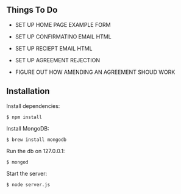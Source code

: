 ## Things To Do

* SET UP HOME PAGE EXAMPLE FORM
* SET UP CONFIRMATINO EMAIL HTML
* SET UP RECIEPT EMAIL HTML

* SET UP AGREEMENT REJECTION

* FIGURE OUT HOW AMENDING AN AGREEMENT SHOUD WORK


## Installation

Install dependencies:

	$ npm install

Install MongoDB:

	$ brew install mongodb

Run the db on 127.0.0.1:

	$ mongod

Start the server:

	$ node server.js
